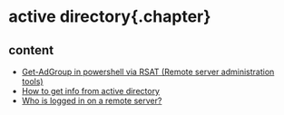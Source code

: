 ﻿
# active directory{.chapter}

## content

- [Get-AdGroup in powershell via RSAT (Remote server administration tools)](get-adgroup.md)
- [How to get info from active directory](get-info-from-activedirectory.md)
- [Who is logged in on a remote server?](who-is-logged-in-on-a-remote-server.md)
